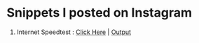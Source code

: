 # Snippets I posted on Instagram

1. Internet Speedtest : <a href='./speedtest.py'>Click Here</a> | [Output](https://replit.com/@thegeekyb0y/speedtestpy#main.py)
